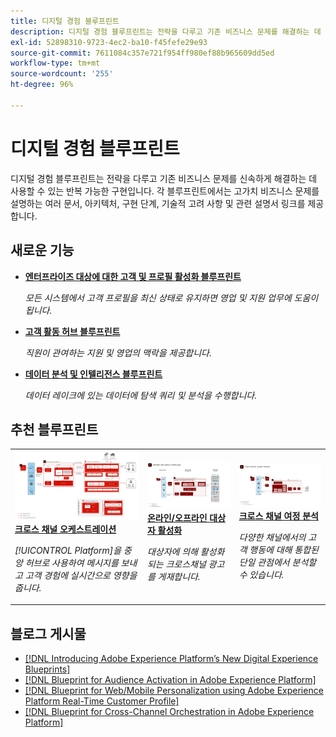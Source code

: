 ```yaml
---
title: 디지털 경험 블루프린트
description: 디지털 경험 블루프린트는 전략을 다루고 기존 비즈니스 문제를 해결하는 데 사용할 수 있는 반복 가능한 구현입니다. 블루프린트는 가치 창출에 걸리는 시간을 줄이고 성공하기 위한 빠른 길을 제시합니다.
exl-id: 52898310-9723-4ec2-ba10-f45fefe29e93
source-git-commit: 7611084c357e721f954ff980ef88b965609dd5ed
workflow-type: tm+mt
source-wordcount: '255'
ht-degree: 96%

---
```


# 디지털 경험 블루프린트

디지털 경험 블루프린트는 전략을 다루고 기존 비즈니스 문제를 신속하게 해결하는 데 사용할 수 있는 반복 가능한 구현입니다. 각 블루프린트에서는 고가치 비즈니스 문제를 설명하는 여러 문서, 아키텍처, 구현 단계, 기술적 고려 사항 및 관련 설명서 링크를 제공합니다.

## 새로운 기능

* **[엔터프라이즈 대상에 대한 고객 및 프로필 활성화 블루프린트](/help/blueprints/audience-activation/enterprise-destinations.md)**

   *모든 시스템에서 고객 프로필을 최신 상태로 유지하면 영업 및 지원 업무에 도움이 됩니다&#x200B;.*
* **[고객 활동 허브 블루프린트](/help/blueprints/audience-activation/customer-activity.md)**

   *직원이 관여하는 지원 및 영업의 맥락을 제공합니다.*
* **[데이터 분석 및 인텔리전스 블루프린트](/help/blueprints/data-insights/analysis.md)**

   *데이터 레이크에 있는 데이터에 탐색 쿼리 및 분석을 수행합니다.*

## 추천 블루프린트

<table style="table-layout:fixed">
<tr>
  <td>
    <a href="https://experienceleague.adobe.com/docs/blueprints-learn/architecture/customer-journeys/journey-optimizer.html?lang=ko"><img alt="트리거 메시지와 Experience Platform 블루프린트의 썸네일 이미지" src="customer-journeys/assets/ajo-architecture.svg" /></a>
    <div><a href="https://experienceleague.adobe.com/docs/blueprints-learn/architecture/customer-journeys/journey-optimizer.html"><strong>크로스 채널 오케스트레이션</strong></a></div>
    <p><em>[!UICONTROL Platform]을 중앙 허브로 사용하여 메시지를 보내고 고객 경험에 실시간으로 영향을 줍니다.</em></p>
  </td>
  <td>
    <a href="/help/blueprints/audience-activation/known.md"><img alt="알려진 고객 활성화 블루프린트에 대한 축소판 이미지" src="audience-activation/assets/online_offline_activation.svg" /></a>
    <div><a href="/help/blueprints/audience-activation/known.md"><strong>온라인/오프라인 대상자 활성화</strong></a></div>
    <p><em>대상자에 의해 활성화되는 크로스채널 광고를 게재합니다.</em></p>
  </td>
  <td>
    <a href="https://experienceleague.adobe.com/docs/analytics-platform/using/cja-usecases/cross-channel.html?lang=ko"><img alt="디지털 행동 데이터 통합 블루프린트의 썸네일 이미지" src="customer-journey-analytics/assets/CJA.svg" /></a>
    <div><a href="https://experienceleague.adobe.com/docs/analytics-platform/using/cja-usecases/cross-channel.html?lang=en"><strong>크로스 채널 여정 분석</strong></a></div>
    <p><em>다양한 채널에서의 고객 행동에 대해 통합된 단일 관점에서 분석할 수 있습니다.</em></p>
  </td>
</tr>
</table>

## 블로그 게시물

* [[!DNL Introducing Adobe Experience Platform’s New Digital Experience Blueprints]](https://medium.com/adobetech/introducing-adobe-experience-platforms-new-digital-experience-blueprints-93a6b5f5da7c)
* [[!DNL Blueprint for Audience Activation in Adobe Experience Platform]](https://medium.com/adobetech/a-blueprint-for-audience-activation-in-adobe-experience-platform-b2b30fae90fd)
* [[!DNL Blueprint for Web/Mobile Personalization using Adobe Experience Platform Real-Time Customer Profile]](https://medium.com/adobetech/blueprint-for-web-personalization-using-adobe-experience-platform-real-time-customer-profile-fef2ce7a4b2f)
* [[!DNL Blueprint for Cross-Channel Orchestration in Adobe Experience Platform]](https://medium.com/adobetech/blueprint-for-multi-channel-orchestration-in-adobe-experience-platform-c68317e94184)
